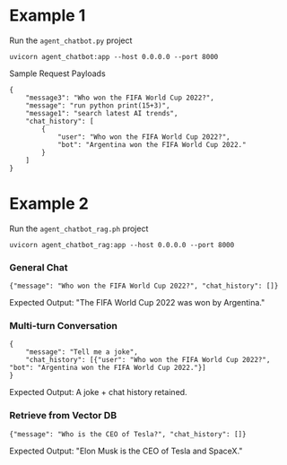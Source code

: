 # Example 1
Run the `agent_chatbot.py` project
```
uvicorn agent_chatbot:app --host 0.0.0.0 --port 8000          
```

Sample Request Payloads

```
{
    "message3": "Who won the FIFA World Cup 2022?",
    "message": "run python print(15+3)",
    "message1": "search latest AI trends",
    "chat_history": [
        {
            "user": "Who won the FIFA World Cup 2022?",
            "bot": "Argentina won the FIFA World Cup 2022."
        }
    ]
}
```

# Example 2
Run the `agent_chatbot_rag.ph` project
```
uvicorn agent_chatbot_rag:app --host 0.0.0.0 --port 8000
```

### General Chat
```
{"message": "Who won the FIFA World Cup 2022?", "chat_history": []}
```
Expected Output: "The FIFA World Cup 2022 was won by Argentina."

### Multi-turn Conversation
```
{
    "message": "Tell me a joke",
    "chat_history": [{"user": "Who won the FIFA World Cup 2022?", "bot": "Argentina won the FIFA World Cup 2022."}]
}
```
Expected Output: A joke + chat history retained.

### Retrieve from Vector DB
```
{"message": "Who is the CEO of Tesla?", "chat_history": []}
```
Expected Output: "Elon Musk is the CEO of Tesla and SpaceX."



